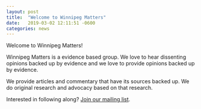 ```yaml
---
layout: post
title:  "Welcome to Winnipeg Matters"
date:   2019-03-02 12:11:51 -0600
categories: news
---
```


Welcome to Winnipeg Matters!

Winnipeg Matters is a evidence based group. We love to hear dissenting opinions backed up by evidence and we love to provide opinions backed up by evidence.

We provide articles and commentary that have its sources backed up. We do original research and advocacy based on that research.

Interested in following along? [Join our mailing list](https://eepurl.com/gjcSsb).
